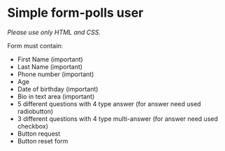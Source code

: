 Simple form-polls user
========

*Please use only HTML and CSS.*

Form must contain:

* First Name (important)
* Last Name (important)
* Phone number (important)
* Age
* Date of birthday (important)
* Bio in text area (important)
* 5 different questions with 4 type answer (for answer need used radiobutton)
* 3 different questions with 4 type multi-answer (for answer need used checkbox)
* Button request
* Button reset form
